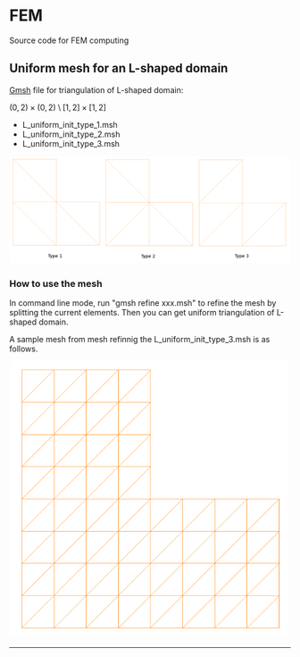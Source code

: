 # FEM
Source code for FEM computing


<h2>Uniform mesh for an L-shaped domain</h2>
<a href="http://gmsh.info/">Gmsh</a> file for  triangulation of L-shaped domain: 

$(0,2)\times (0,2) \setminus [1,2]\times [1,2]$

<ul>
<li> L_uniform_init_type_1.msh
<li> L_uniform_init_type_2.msh
<li> L_uniform_init_type_3.msh
</ul>

<img src="https://github.com/xfliu/FEM/blob/master/sample_of_initial_mesh.png">

<h3>How to use the mesh</h3>

In command line mode, run "gmsh refine xxx.msh" to refine the mesh by splitting the current elements. Then you can get
uniform triangulation of L-shaped domain.

A sample mesh from mesh refinnig the L_uniform_init_type_3.msh is as follows.

<img src="https://github.com/xfliu/FEM/blob/master/L_uniform_init_type_3_dense_mesh.png" width="500px">


<hr>
